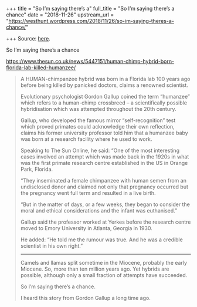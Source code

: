 +++
title = "So I’m saying there’s a"
full_title = "So I’m saying there’s a chance"
date = "2018-11-26"
upstream_url = "https://westhunt.wordpress.com/2018/11/26/so-im-saying-theres-a-chance/"

+++
Source: [here](https://westhunt.wordpress.com/2018/11/26/so-im-saying-theres-a-chance/).

So I’m saying there’s a chance

<https://www.thesun.co.uk/news/5447151/human-chimp-hybrid-born-florida-lab-killed-humanzee/>

> A HUMAN-chimpanzee hybrid was born in a Florida lab 100 years ago
> before being killed by panicked doctors, claims a renowned scientist.
>
> Evolutionary psychologist Gordon Gallup coined the term “humanzee”
> which refers to a human-chimp crossbreed – a scientifically possible
> hybridisation which was attempted throughout the 20th century.
>
> Gallup, who developed the famous mirror “self-recognition” test which
> proved primates could acknowledge their own reflection, claims his
> former university professor told him that a humanzee baby was born at
> a research facility where he used to work.
>
> Speaking to The Sun Online, he said: “One of the most interesting
> cases involved an attempt which was made back in the 1920s in what was
> the first primate research centre established in the US in Orange
> Park, Florida.
>
> “They inseminated a female chimpanzee with human semen from an
> undisclosed donor and claimed not only that pregnancy occurred but the
> pregnancy went full term and resulted in a live birth.
>
> “But in the matter of days, or a few weeks, they began to consider the
> moral and ethical considerations and the infant was euthanised.”
>
> Gallup said the professor worked at Yerkes before the research centre
> moved to Emory University in Atlanta, Georgia in 1930.
>
> He added: “He told me the rumour was true. And he was a credible
> scientist in his own right.”
>
> ------------------------------------------------------------------------
>
> 
>
> Camels and llamas split sometime in the Miocene, probably the early
> Miocene. So, more than ten million years ago. Yet hybrids are
> possible, although only a small fraction of attempts have succeeded.
>
> So I’m saying there’s a chance.
>
> I heard this story from Gordon Gallup a long time ago.
>
> 
>
> 
>
> 





